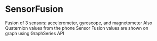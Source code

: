 # SensorFusion
Fusion of 3 sensors: accelerometer, gyroscope, and magnetometer
Also Quaternion values from the phone
Sensor Fusion values are shown on graph using GraphSeries API
